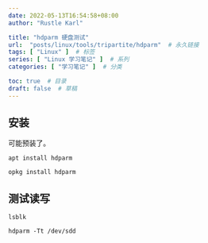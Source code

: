```yaml
---
date: 2022-05-13T16:54:58+08:00
author: "Rustle Karl"

title: "hdparm 硬盘测试"
url:  "posts/linux/tools/tripartite/hdparm"  # 永久链接
tags: [ "Linux" ]  # 标签
series: [ "Linux 学习笔记" ]  # 系列
categories: [ "学习笔记" ]  # 分类

toc: true  # 目录
draft: false  # 草稿
---
```


## 安装

可能预装了。

```shell
apt install hdparm

opkg install hdparm
```

## 测试读写

```shell
lsblk
```

```shell
hdparm -Tt /dev/sdd
```
